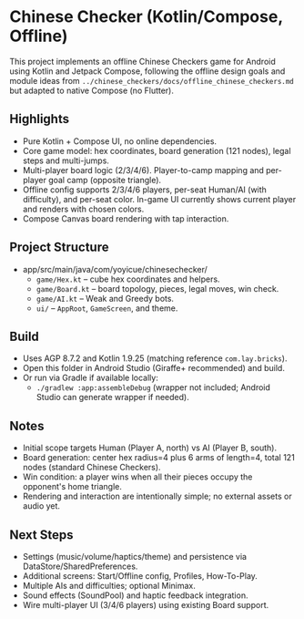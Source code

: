 # Chinese Checker (Kotlin/Compose, Offline)

This project implements an offline Chinese Checkers game for Android using Kotlin and Jetpack Compose, following the offline design goals and module ideas from `../chinese_checkers/docs/offline_chinese_checkers.md` but adapted to native Compose (no Flutter).

## Highlights
- Pure Kotlin + Compose UI, no online dependencies.
- Core game model: hex coordinates, board generation (121 nodes), legal steps and multi-jumps.
- Multi-player board logic (2/3/4/6). Player-to-camp mapping and per-player goal camp (opposite triangle).
- Offline config supports 2/3/4/6 players, per-seat Human/AI (with difficulty), and per-seat color. In-game UI currently shows current player and renders with chosen colors.
- Compose Canvas board rendering with tap interaction.

## Project Structure
- app/src/main/java/com/yoyicue/chinesechecker/
  - `game/Hex.kt` – cube hex coordinates and helpers.
  - `game/Board.kt` – board topology, pieces, legal moves, win check.
  - `game/AI.kt` – Weak and Greedy bots.
  - `ui/` – `AppRoot`, `GameScreen`, and theme.

## Build
- Uses AGP 8.7.2 and Kotlin 1.9.25 (matching reference `com.lay.bricks`).
- Open this folder in Android Studio (Giraffe+ recommended) and build.
- Or run via Gradle if available locally:
  - `./gradlew :app:assembleDebug` (wrapper not included; Android Studio can generate wrapper if needed).

## Notes
- Initial scope targets Human (Player A, north) vs AI (Player B, south).
- Board generation: center hex radius=4 plus 6 arms of length=4, total 121 nodes (standard Chinese Checkers).
- Win condition: a player wins when all their pieces occupy the opponent's home triangle.
- Rendering and interaction are intentionally simple; no external assets or audio yet.

## Next Steps
- Settings (music/volume/haptics/theme) and persistence via DataStore/SharedPreferences.
- Additional screens: Start/Offline config, Profiles, How-To-Play.
- Multiple AIs and difficulties; optional Minimax.
- Sound effects (SoundPool) and haptic feedback integration.
- Wire multi-player UI (3/4/6 players) using existing Board support.

